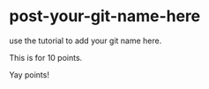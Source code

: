 # post-your-git-name-here
use the tutorial to add your git name here.

This is for 10 points. 

Yay points!
